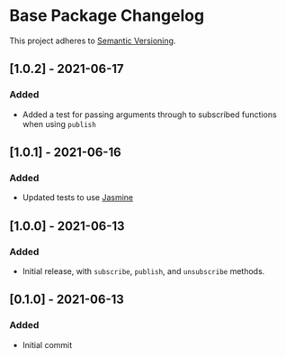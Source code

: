 # Base Package Changelog

This project adheres to [Semantic Versioning](https://semver.org/spec/v2.0.0.html).

## [1.0.2] - 2021-06-17
### Added
- Added a test for passing arguments through to subscribed functions when using `publish`

## [1.0.1] - 2021-06-16
### Added
- Updated tests to use [Jasmine](https://jasmine.github.io/)

## [1.0.0] - 2021-06-13
### Added
- Initial release, with `subscribe`, `publish`, and `unsubscribe` methods.

## [0.1.0] - 2021-06-13
### Added
- Initial commit
